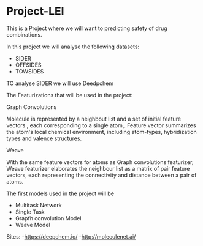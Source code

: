 # Project-LEI

This is a Project where we will want to predicting safety of drug combinations.

In this project we will analyse the following datasets:
  - SIDER
  - OFFSIDES
  - TOWSIDES

TO analyse SIDER we will use Deedpchem 


The Featurizations that will be used in the project:

Graph Convolutions

 Molecule is represented by a neighbout list and a set of initial feature vectors , each corresponding to a single atom,. Feature vector summarizes the atom's local chemical environment,  including atom-types, hybridization types and valence structures.
 
 Weave

  With the same feature vectors for atoms as Graph convolutions featurizer, Weave featurizer elaborates the neighbour list as a matrix of pair feature vectors, each representing the connectivity and distance between a pair of atoms.

The first models used in the project will be

  - Multitask Network
  - Single Task
  - Grapfh convolution Model
  - Weave Model 


Sites:
-https://deepchem.io/
-http://moleculenet.ai/
